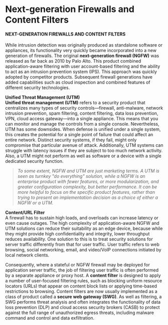 # Next-generation Firewalls and Content Filters

#### NEXT-GENERATION FIREWALLS AND CONTENT FILTERS

While intrusion detection was originally produced as standalone software or appliances, its functionality very quickly became incorporated into a new generation of firewalls. The original **next-generation firewall (NGFW)** was released as far back as 2010 by Palo Alto. This product combined application-aware filtering with user account-based filtering and the ability to act as an intrusion prevention system (IPS). This approach was quickly adopted by competitor products. Subsequent firewall generations have added capabilities such as cloud inspection and combined features of different security technologies.

**Unified Threat Management (UTM)**  
**Unified threat management (UTM)** refers to a security product that centralizes many types of security controls—firewall, anti-malware, network intrusion prevention, spam filtering, content filtering, data loss prevention, VPN, cloud access gateway—into a single appliance. This means that you can monitor and manage the controls from a single console. Nevertheless, UTM has some downsides. When defense is unified under a single system, this creates the potential for a single point of failure that could affect an entire network. Distinct security systems, if they fail, might only compromise that particular avenue of attack. Additionally, UTM systems can struggle with latency issues if they are subject to too much network activity. Also, a UTM might not perform as well as software or a device with a single dedicated security function.

> _To some extent, NGFW and UTM are just marketing terms. A UTM is seen as turnkey "do everything" solution, while a NGFW is an enterprise product with fewer features, or more modularization, and greater configuration complexity, but better performance. It can be more helpful to focus on the specific product features, rather than trying to present an implementation decision as a choice of either a NGFW or a UTM._

**Content/URL Filter**  
A firewall has to sustain high loads, and overloads can increase latency or even cause outages. The high complexity of application-aware NGFW and UTM solutions can reduce their suitability as an edge device, because while they might provide high confidentiality and integrity, lower throughput reduces availability. One solution to this is to treat security solutions for server traffic differently from that for user traffic. User traffic refers to web browsing, social networking, email, and video/VoIP connections initiated by local network clients.

Consequently, where a stateful or NGFW firewall may be deployed for application server traffic, the job of filtering user traffic is often performed by a separate appliance or proxy host. A **content filter** is designed to apply a number of user-focused filtering rules, such as blocking uniform resource locators (URLs) that appear on content block lists or applying time-based restrictions to browsing. Content filters are now usually implemented as a class of product called a **secure web gateway (SWG)**. As well as filtering, a SWG performs threat analysis and often integrates the functionality of data loss prevention (DLP) and cloud access security brokers (CASB) to protect against the full range of unauthorized egress threats, including malware command and control and data exfiltration.